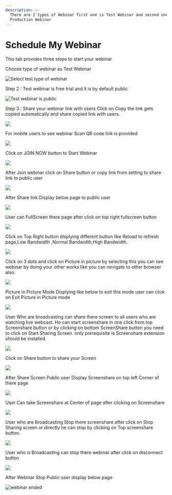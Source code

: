 ```yaml
---
description: >-
  There are 2 types of Webinar first one is Test Webinar and second one is
  Production Webinar
---
```


# Schedule My Webinar

This tab provides three steps to start your webinar

Choose type of webinar as Test Webinar

![Select test type of webinar](../.gitbook/assets/step-_webinar.PNG)

Step 2 : Test webinar is free trial and it is by default public

![Test webinar is public ](../.gitbook/assets/test_step_2.PNG)

Step 3 : Share your webinar link with users Click on Copy the link gets copied automatically and share copied link with users.

![](../.gitbook/assets/image%20%2842%29.png)

For mobile users to see webinar Scan QR code link is provided

![](../.gitbook/assets/image%20%28243%29.png)

Click on JOIN NOW button to Start Webinar

![](../.gitbook/assets/image%20%2886%29.png)

After Join webinar click on Share button or copy link from setting to share link to public user

![](../.gitbook/assets/image%20%28136%29.png)

After Share link Display below page to public user

![](../.gitbook/assets/image%20%2885%29.png)

User can FullScreen there page after click on top right fullscreen button

![](../.gitbook/assets/image%20%284%29.png)

  
Click on Top Right button displying different button like Reload to refresh page,Low Bandwidth ,Normal Bandwidth,High Bandwidth.

![](../.gitbook/assets/image%20%28184%29.png)

Click on  3 dots and click on Picture in picture by selecting this you can see webinar by doing your other works like you can nevigate to other browser also.

![](../.gitbook/assets/image%20%2897%29.png)

Picture in Picture Mode Displying like below to exit this mode user can click on Exit Picture in Picture mode

![](../.gitbook/assets/image%20%28178%29.png)

User Who are broadcasting can share there screen to all users who are watching live webcast. He can start screenshare in one click from top Screenshare button or by clicking on bottom ScreenShare button you need to click on Start Sharing Screen. only prerequisite is Screenshare extension should be installed.

![](../.gitbook/assets/image%20%28164%29.png)

Click on Share button to share your Screen

![](../.gitbook/assets/image%20%28123%29.png)

After Share Screen Public user Display Screenshare on top left Corner of there page 

![](../.gitbook/assets/image%20%2863%29.png)

User Can take Screenshare at Center of page after clicking on Screenshare 

![](../.gitbook/assets/image%20%2894%29.png)

User who are Broadcasting Stop there screenshare after click on Stop Sharing screen or directly he can stop by clicking on Top screenshare button.

![](../.gitbook/assets/image%20%283%29.png)

User who is Broadcasting can stop there webinar after click on disconnect button

![](../.gitbook/assets/image%20%2855%29.png)

After Webinar Stop Public user display below page

![webinar ended](../.gitbook/assets/image%20%28191%29.png)









